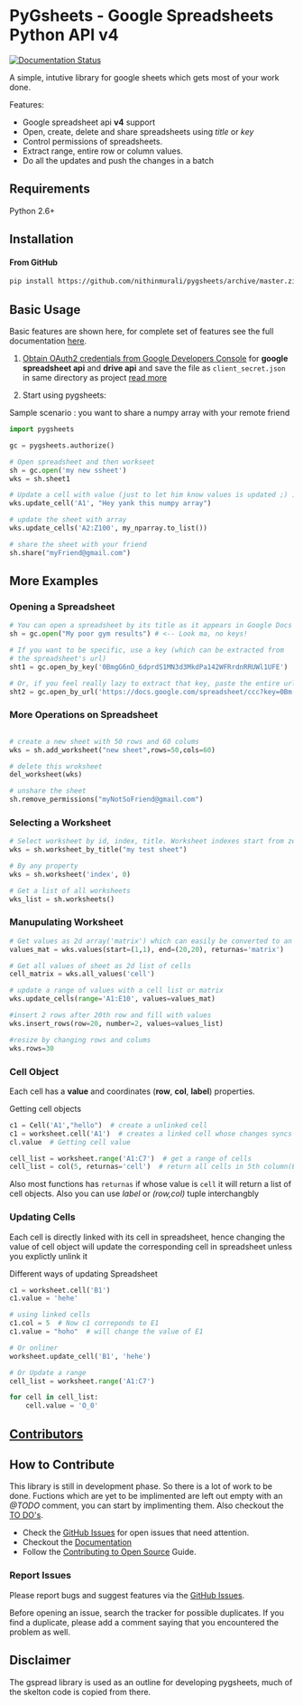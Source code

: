 # PyGsheets - Google Spreadsheets Python API v4
[![Documentation Status](https://readthedocs.org/projects/pygsheets/badge/?version=latest)](http://pygsheets.readthedocs.io/en/latest/?badge=latest)

A simple, intutive library for google sheets which gets most of your work done.
 
Features:

* Google spreadsheet api __v4__ support
* Open, create, delete and share spreadsheets using _title_ or _key_
* Control permissions of spreadsheets.
* Extract range, entire row or column values.
* Do all the updates and push the changes in a batch

## Requirements

Python 2.6+

## Installation

#### From GitHub

```sh
pip install https://github.com/nithinmurali/pygsheets/archive/master.zip

```

## Basic Usage

Basic features are shown here, for complete set of features see the full documentation [here](http://pygsheets.readthedocs.io/en/latest/).

1. [Obtain OAuth2 credentials from Google Developers Console](http://pygsheets.readthedocs.io/en/latest/authorizing.html) for __google spreadsheet api__ and __drive api__ and save the file as `client_secret.json` in same directory as project [read more](docs/auth.rst)

2. Start using pygsheets: 
   
Sample scenario : you want to share a numpy array with your remote friend 

```python
import pygsheets

gc = pygsheets.authorize()

# Open spreadsheet and then workseet
sh = gc.open('my new ssheet')
wks = sh.sheet1

# Update a cell with value (just to let him know values is updated ;) )
wks.update_cell('A1', "Hey yank this numpy array")

# update the sheet with array
wks.update_cells('A2:Z100', my_nparray.to_list())

# share the sheet with your friend
sh.share("myFriend@gmail.com")

```

## More Examples

### Opening a Spreadsheet

```python
# You can open a spreadsheet by its title as it appears in Google Docs 
sh = gc.open("My poor gym results") # <-- Look ma, no keys!

# If you want to be specific, use a key (which can be extracted from
# the spreadsheet's url)
sht1 = gc.open_by_key('0BmgG6nO_6dprdS1MN3d3MkdPa142WFRrdnRRUWl1UFE')

# Or, if you feel really lazy to extract that key, paste the entire url
sht2 = gc.open_by_url('https://docs.google.com/spreadsheet/ccc?key=0Bm...FE&hl')

```

### More Operations on Spreadsheet

```python

# create a new sheet with 50 rows and 60 colums
wks = sh.add_worksheet("new sheet",rows=50,cols=60)

# delete this wroksheet
del_worksheet(wks)

# unshare the sheet
sh.remove_permissions("myNotSoFriend@gmail.com")

```

### Selecting a Worksheet

```python
# Select worksheet by id, index, title. Worksheet indexes start from zero
wks = sh.worksheet_by_title("my test sheet")

# By any property
wks = sh.worksheet('index', 0)

# Get a list of all worksheets
wks_list = sh.worksheets()
```

### Manupulating Worksheet

```python
# Get values as 2d array('matrix') which can easily be converted to an numpy aray or as 'cell' list
values_mat = wks.values(start=(1,1), end=(20,20), returnas='matrix')

# Get all values of sheet as 2d list of cells
cell_matrix = wks.all_values('cell')

# update a range of values with a cell list or matrix
wks.update_cells(range='A1:E10', values=values_mat)

#insert 2 rows after 20th row and fill with values
wks.insert_rows(row=20, number=2, values=values_list)

#resize by changing rows and colums
wks.rows=30

```

### Cell Object

Each cell has a __value__ and coordinates (__row__, __col__, __label__) properties.

Getting cell objects

```python
c1 = Cell('A1',"hello")  # create a unlinked cell
c1 = worksheet.cell('A1')  # creates a linked cell whose changes syncs instantanously
cl.value  # Getting cell value

cell_list = worksheet.range('A1:C7')  # get a range of cells 
cell_list = col(5, returnas='cell')  # return all cells in 5th column(E)

```

Also most functions has `returnas` if whose value is `cell` it will return a list of cell objects. Also you can use *label* or *(row,col)* tuple interchangbly

### Updating Cells

Each cell is directly linked with its cell in spreadsheet, hence changing the value of cell object will update the corresponding cell in spreadsheet unless you explictly unlink it

Different ways of updating Spreadsheet
```python
c1 = worksheet.cell('B1')
c1.value = 'hehe'

# using linked cells
c1.col = 5  # Now c1 correponds to E1
c1.value = "hoho"  # will change the value of E1

# Or onliner
worksheet.update_cell('B1', 'hehe')

# Or Update a range
cell_list = worksheet.range('A1:C7')

for cell in cell_list:
    cell.value = 'O_0'

```

## [Contributors](https://github.com/nithinmurali/pygsheets/graphs/contributors)

## How to Contribute

This library is still in development phase. So there is a lot of work to be done. Fuctions which are yet to be implimented are left out empty with an _@TODO_ comment, you can start by implimenting them. Also checkout the [TO DO's](TODO.md).
 
* Check the [GitHub Issues](https://github.com/nithinmurali/pygsheets/issues) for open issues that need attention.
* Checkout the [Documentation](https://readthedocs.org/projects/pygsheets/) 
* Follow the [Contributing to Open Source](https://guides.github.com/activities/contributing-to-open-source/) Guide.

### Report Issues

Please report bugs and suggest features via the [GitHub Issues](https://github.com/nithinmurali/pygsheets/issues).

Before opening an issue, search the tracker for possible duplicates. If you find a duplicate, please add a comment saying that you encountered the problem as well.

## Disclaimer
The gspread library is used as an outline for developing pygsheets, much of the skelton code is copied from there.

